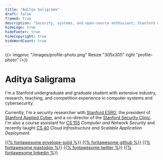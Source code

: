 ```yaml
---
title: "Aditya Saligrama"
draft: false
framed: true
description: "Security, systems, and open-source enthusiast; Stanford undergraduate and graduate student"
hideLogo: true
hideFooter: true
hideCopyright: true
hideWordCount: true
---
```


{{< imgproc "/images/profile-photo.png" Resize "305x305" right "profile-photo" />}}

# Aditya Saligrama

I'm a Stanford undergraduate and graduate student with extensive industry, research, teaching, and competition experience in computer systems and cybersecurity. 

Currently, I'm a security researcher with [Stanford ESRG](https://esrg.stanford.edu), the president of [Stanford Applied Cyber](https://applied-cyber.stanford.edu), and a co-director of the [Stanford Security Clinic](https://securityclinic.org). I'm also a course assistant for [CS 155](https://cs155.stanford.edu) *Computer and Network Security* and recently taught [CS 40](https://infracourse.cloud) *Cloud Infrastructure and Scalable Application Deployment*.

[{{% fontawesome envelope-solid %}}](mailto:aditya@saligrama.io)
[{{% fontawesome github %}}](https://github.com/saligrama)
[{{% fontawesome mastodon %}}](https://mas.to/@saligrama)
[{{% fontawesome twitter %}}](https://twitter.com/saligrama_a)
[{{% fontawesome linkedin %}}](https://linkedin.com/in/saligrama)
